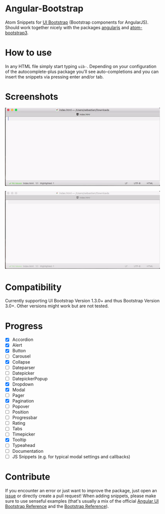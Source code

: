 # Angular-Bootstrap
Atom Snippets for [UI Bootstrap](https://angular-ui.github.io/bootstrap) (Bootstrap components for AngularJS). Should work together nicely with the packages [angularjs](https://atom.io/packages/angularjs) and [atom-bootstrap3](https://atom.io/packages/atom-bootstrap3).

# How to use

In any HTML file simply start typing `uib-`. Depending on your configuration of the autocomplete-plus package you'll see auto-completions and you can insert the snippets via pressing enter and/or tab.

# Screenshots

![uib-btn snippets in action](https://raw.githubusercontent.com/herrherrmann/angular-bootstrap/master/screenshots/uib-btn-demo.gif)

![uib-accordion snippets in action](https://raw.githubusercontent.com/herrherrmann/angular-bootstrap/master/screenshots/uib-accordion-demo.gif)

# Compatibility

Currently supporting UI Bootstrap Version 1.3.0+ and thus Bootstrap Version 3.0+. Other versions might work but are not tested.

# Progress
- [x] Accordion
- [x] Alert
- [x] Button
- [ ] Carousel
- [x] Collapse
- [ ] Dateparser
- [ ] Datepicker
- [ ] DatepickerPopup
- [x] Dropdown
- [x] Modal
- [ ] Pager
- [x] Pagination
- [ ] Popover
- [ ] Position
- [ ] Progressbar
- [ ] Rating
- [ ] Tabs
- [ ] Timepicker
- [x] Tooltip
- [ ] Typeahead
- [ ] Documentation
- [ ] JS Snippets (e.g. for typical modal settings and callbacks)

# Contribute

If you encounter an error or just want to improve the package, just open an [issue](https://github.com/herrherrmann/angular-bootstrap/issues) or directly create a pull request! When adding snippets, please make sure to use senseful examples (that's usually a mix of the official [Angular UI Bootstrap Reference](https://angular-ui.github.io/bootstrap) and the [Bootstrap Reference](http://getbootstrap.com/)).
